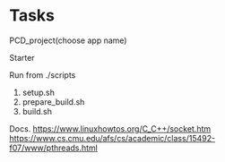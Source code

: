# Tasks
PCD_project(choose app  name)

Starter

Run from  ./scripts

1. setup.sh
2. prepare_build.sh
3. build.sh

Docs.
https://www.linuxhowtos.org/C_C++/socket.htm
https://www.cs.cmu.edu/afs/cs/academic/class/15492-f07/www/pthreads.html

